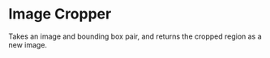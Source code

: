 # Image Cropper

Takes an image and bounding box pair, and returns the cropped region as a new image.

